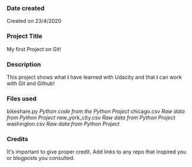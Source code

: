 ### Date created
Created on 23/4/2020

### Project Title
My first Project on Git!

### Description
This project shows what **i** have learned with Udacity and that **i** can work with Git and Github!

### Files used
bikeshare.py *Python code from the Python Project*
chicago.csv *Raw data from Python Project*
new_york_city.csv *Raw data from Python Project*
washington.csv *Raw data from Python Project*

### Credits
It's important to give proper credit. Add links to any repo that inspired you or blogposts you consulted.
